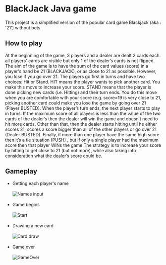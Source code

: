 # BlackJack Java game

 This project is a simplified version of the popular card game Blackjack (aka : '21') without bets.

## How to play
 At the beginning of the game, 3 players and a dealer are dealt 2 cards each.
all players' cards are visible but only 1 of the dealer’s cards is not flipped.
The aim of the game is to have the sum of the card values (score) in a player's hand be 21 (BLACKJACK), or as close to 21 as possible. 
However, you lose if you go over 21.
The players go first in turns and have two choices: Hit or Stand. HIT means the player wants to pick
another card. You make this move to increase your score. STAND means that the player is done picking
new cards (i.e. Hitting) and their turn ends. You do this move when you are comfortable with your score
(e.g. score=19 is very close to 21, picking another card could make you lose the game by going over 21
(Player BUSTED).
When the player’s turn ends, the next player starts to play in turns. If the maximum score of all players is
less than the value of the two cards of the dealer’s then the dealer will win the game and doesn’t need to
hit more cards. Other than that, then the dealer starts hitting until he either scores 21, scores a score bigger
than all of the other players or go over 21 (Dealer BUSTED).
Finally, if more than one player have the same high score then it’s a tie situation (PUSH) , but if only a
single player had the maximum score then that player WINs the game
The strategy is to increase your score by hitting to get close to 21 (but not more), while also taking into
consideration what the dealer’s score could be.

## Gameplay
- Getting each player's name <br> <br> ![Names input](https://github.com/Mohamed-Samy26/BlackJack-Java-game/blob/main/screenshots/names.jpg?raw=true "Names input") <br> <br> 
- Game begins <br> <br> ![Start](https://github.com/Mohamed-Samy26/BlackJack-Java-game/blob/main/screenshots/2.jpg "Start") <br> <br> 
- Drawing a new card <br> <br> ![Card draw](https://github.com/Mohamed-Samy26/BlackJack-Java-game/blob/main/screenshots/3.jpg "Card draw") <br> <br> 
- Game over <br> <br> ![GameOver](https://github.com/Mohamed-Samy26/BlackJack-Java-game/blob/main/screenshots/4.jpg "GameOver")
